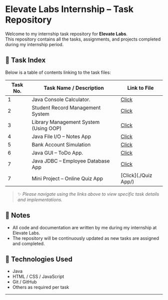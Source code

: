 # Elevate Labs Internship – Task Repository

Welcome to my internship task repository for **Elevate Labs**.  
This repository contains all the tasks, assignments, and projects completed during my internship period.

## 📂 Task Index

Below is a table of contents linking to the task files:

| Task No. | Task Name / Description               | Link to File                        |
|----------|---------------------------------------|-------------------------------------|
| 1        | Java Console Calculator.              | [Click](./SimpleCalculatorTask1/)   |
| 2        | Student Record Management System      | [Click](./StudentManagementSystem/) |
| 3        | Library Management System (Using OOP) | [Click](./LibraryManagementSystem/) |
| 4        | Java File I/O – Notes App             | [Click](./NotesApp/)                |
| 5        | Bank Account Simulation               | [Click](./BankAccountSimulation/)   |
| 6        | Java GUI – ToDo App.                  | [Click](./ToDoApp/)                 |
| 7        | Java JDBC – Employee Database App     | [Click](./EmployeeDatabaseApp/)     |
| 7        | Mini Project – Online Quiz App        | [Click](./Quiz App/)     |

> ✨ *Please navigate using the links above to view specific task details and implementations.*

## 📌 Notes

- All code and documentation are written by me during my internship at Elevate Labs.
- The repository will be continuously updated as new tasks are assigned and completed.

## 🚀 Technologies Used

- Java
- HTML / CSS / JavaScript
- Git / GitHub
- Others as required per task

---

